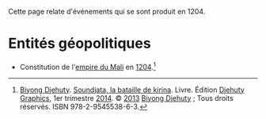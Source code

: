<!-- TITLE: 1204 -->
<!-- SUBTITLE: A quick summary of 1204 -->

Cette page relate d'événements qui se sont produit en 1204.

# Entités géopolitiques
* Constitution de l'[empire du Mali](/geographie/empire/afrique/nord-ouest/mali) en [1204](/histoire/date/calendrier-gregorien/par-annee/1204).[^2]


[^2]: [Biyong Djehuty](/personnalite/homme/ecrivain/afrique/ouest/pays/cameroun/djehuty-biyong). [Soundjata, la bataille de kirina](/ouvrage/soundjata-la-bataille-de-kirina). Livre. Édition [Djehuty Graphics](/organisme/djehuty-graphics), 1er trimestre [2014](/histoire/date/calendrier-gregorien/par-annee/2014). © [2013](/histoire/date/calendrier-gregorien/par-annee/2013) [Biyong Djehuty](/personnalite/homme/ecrivain/afrique/ouest/pays/cameroun/djehuty-biyong) ; Tous droits réservés. ISBN 978-2-9545538-6-3.